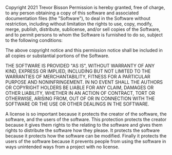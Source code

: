 Copyright 2021 Trevor Bisson
Permission is hereby granted, free of charge, to any person obtaining a copy of this software and associated documentation files (the "Software"), to deal in the Software without restriction, including without limitation the rights to use, copy, modify, merge, publish, distribute, sublicense, and/or sell copies of the Software, and to permit persons to whom the Software is furnished to do so, subject to the following conditions:

The above copyright notice and this permission notice shall be included in all copies or substantial portions of the Software.

THE SOFTWARE IS PROVIDED "AS IS", WITHOUT WARRANTY OF ANY KIND, EXPRESS OR IMPLIED, INCLUDING BUT NOT LIMITED TO THE WARRANTIES OF MERCHANTABILITY, FITNESS FOR A PARTICULAR PURPOSE AND NONINFRINGEMENT. IN NO EVENT SHALL THE AUTHORS OR COPYRIGHT HOLDERS BE LIABLE FOR ANY CLAIM, DAMAGES OR OTHER LIABILITY, WHETHER IN AN ACTION OF CONTRACT, TORT OR OTHERWISE, ARISING FROM, OUT OF OR IN CONNECTION WITH THE SOFTWARE OR THE USE OR OTHER DEALINGS IN THE SOFTWARE.

A license is so important because it protects the creator of the software, the software, and the users of the software. This protection protects the creator because it gives them rights to the relating to the software and gives them rights to distribute the software how they please. It protects the software because it protects how the software can be modified. Finally it protects the users of the software because it prevents people from using the software in ways unintended ways from a project with no license. 